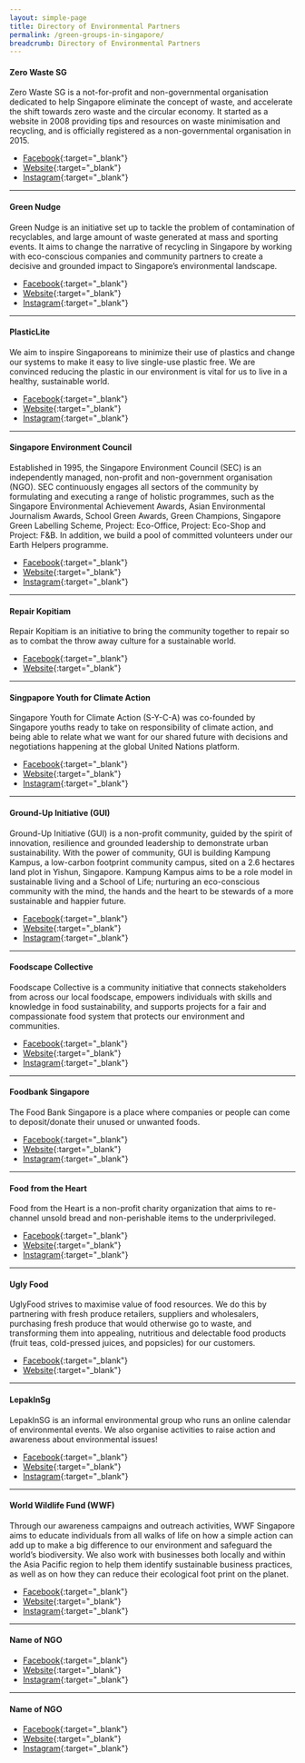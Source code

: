 ```yaml
---
layout: simple-page
title: Directory of Environmental Partners
permalink: /green-groups-in-singapore/
breadcrumb: Directory of Environmental Partners
---
```


#### Zero Waste SG

Zero Waste SG is a not-for-profit and non-governmental organisation dedicated to help Singapore eliminate the concept of waste, and accelerate the shift towards zero waste and the circular economy. It started as a website in 2008 providing tips and resources on waste minimisation and recycling, and is officially registered as a non-governmental organisation in 2015.
* [Facebook](https://www.facebook.com/zerowastesg/){:target="_blank"} 
* [Website](http://www.zerowastesg.com){:target="_blank"} 
* [Instagram](https://www.instagram.com/zerowastesingapore){:target="_blank"} 

***************

#### Green Nudge

Green Nudge is an initiative set up to tackle the problem of contamination of recyclables, and large amount of waste generated at mass and sporting events. It aims to change the narrative of recycling in Singapore by working with eco-conscious companies and community partners to create a decisive and grounded impact to Singapore’s environmental landscape.
* [Facebook](https://www.facebook.com/greennudgesg/){:target="_blank"} 
* [Website](https://greennudge.sg/){:target="_blank"} 
* [Instagram](https://www.instagram.com/greennudgesg/){:target="_blank"} 

***************

#### PlasticLite

We aim to inspire Singaporeans to minimize their use of plastics and change our systems to make it easy to live single-use plastic free. We are convinced reducing the plastic in our environment is vital for us to live in a healthy, sustainable world.
* [Facebook](https://www.facebook.com/pg/SayNoToPlasticsSG){:target="_blank"} 
* [Website](http://plasticlite.sg){:target="_blank"} 
* [Instagram](https://www.instagram.com/plasticlitesg/){:target="_blank"} 

***************

#### Singapore Environment Council

Established in 1995, the Singapore Environment Council (SEC) is an independently managed, non-profit and non-government organisation (NGO). SEC continuously engages all sectors of the community by formulating and executing a range of holistic programmes, such as the Singapore Environmental Achievement Awards, Asian Environmental Journalism Awards, School Green Awards, Green Champions, Singapore Green Labelling Scheme, Project: Eco-Office, Project: Eco-Shop and Project: F&B. In addition, we build a pool of committed volunteers under our Earth Helpers programme.
* [Facebook](https://www.facebook.com/SingaporeEnvironmentCouncil/){:target="_blank"} 
* [Website](http://www.sec.org.sg/web/){:target="_blank"} 
* [Instagram](https://www.instagram.com/secsingapore){:target="_blank"} 

***************

#### Repair Kopitiam

Repair Kopitiam is an initiative to bring the community together to repair so as to combat the throw away culture for a sustainable world.

* [Facebook](https://www.facebook.com/repairkopitiam/){:target="_blank"} 
* [Website](http://repairkopitiam.sg){:target="_blank"} 


***************

#### Singpapore Youth for Climate Action

Singapore Youth for Climate Action (S-Y-C-A) was co-founded by Singapore youths ready to take on responsibility of climate action, and being able to relate what we want for our shared future with decisions and negotiations happening at the global United Nations platform. 
* [Facebook](https://www.facebook.com/sgyouthclimateaction/){:target="_blank"} 
* [Website](https://sgyouthforclimateaction.com/){:target="_blank"} 
* [Instagram](#){:target="_blank"} 


***************

#### Ground-Up Initiative (GUI)

Ground-Up Initiative (GUI) is a non-profit community, guided by the spirit of innovation, resilience and grounded leadership to demonstrate urban sustainability. With the power of community, GUI is building Kampung Kampus, a low-carbon footprint community campus, sited on a 2.6 hectares land plot in Yishun, Singapore. Kampung Kampus aims to be a role model in sustainable living and a School of Life; nurturing an eco-conscious community with the mind, the hands and the heart to be stewards of a more sustainable and happier future.

* [Facebook](https://www.facebook.com/groundupinitiative/){:target="_blank"} 
* [Website](https://groundupinitiative.org){:target="_blank"} 
* [Instagram](https://www.instagram.com/groundupinitiative/){:target="_blank"} 

***************

#### Foodscape Collective

Foodscape Collective is a community initiative that connects stakeholders from across our local foodscape, empowers individuals with skills and knowledge in food sustainability, and supports projects for a fair and compassionate food system that protects our environment and communities.

* [Facebook](https://www.facebook.com/FoodscapeCollective/){:target="_blank"} 
* [Website](https://foodscapecollective.org){:target="_blank"} 
* [Instagram](https://www.instagram.com/foodscapecollective/){:target="_blank"} 

***************

#### Foodbank Singapore

The Food Bank Singapore is a place where companies or people can come to deposit/donate their unused or unwanted foods.

* [Facebook](https://www.facebook.com/pg/thefoodbanksingapore){:target="_blank"} 
* [Website](https://www.foodbank.sg){:target="_blank"} 
* [Instagram](https://www.instagram.com/foodbanksg/){:target="_blank"} 

***************

#### Food from the Heart

Food from the Heart is a non-profit charity organization that aims to re-channel unsold bread and non-perishable items to the underprivileged.

* [Facebook](https://www.facebook.com/foodheart/){:target="_blank"} 
* [Website](https://foodheart.org/){:target="_blank"} 
* [Instagram](https://www.instagram.com/foodfromtheheartsg/){:target="_blank"} 

***************


#### Ugly Food

UglyFood strives to maximise value of food resources. We do this by partnering with fresh produce retailers, suppliers and wholesalers, purchasing fresh produce that would otherwise go to waste, and transforming them into appealing, nutritious and delectable food products (fruit teas, cold-pressed juices, and popsicles) for our customers.

* [Facebook](https://www.facebook.com/uglyfoodco/){:target="_blank"} 
* [Website](https://www.uglyfood.com.sg/){:target="_blank"}

***************

#### LepakInSg

LepakInSG is an informal environmental group who runs an online calendar of environmental events. We also organise activities to raise action and awareness about environmental issues!

* [Facebook](https://www.facebook.com/lepakinsg/){:target="_blank"} 
* [Website](https://lepakinsg.wordpress.com){:target="_blank"} 
* [Instagram](https://www.instagram.com/lepakinsg/){:target="_blank"} 

***************


#### World Wildlife Fund (WWF)

Through our awareness campaigns and outreach activities, WWF Singapore aims to educate individuals from all walks of life on how a simple action can add up to make a big difference to our environment and safeguard the world’s biodiversity. We also work with businesses both locally and within the Asia Pacific region to help them identify sustainable business practices, as well as on how they can reduce their ecological foot print on the planet.

* [Facebook](https://www.facebook.com/wwfsg){:target="_blank"} 
* [Website](http://www.wwf.sg/){:target="_blank"} 
* [Instagram](https://www.instagram.com/wwfsg/){:target="_blank"} 


***************

#### Name of NGO

* [Facebook](){:target="_blank"} 
* [Website](){:target="_blank"} 
* [Instagram](){:target="_blank"} 

***************


#### Name of NGO

* [Facebook](){:target="_blank"} 
* [Website](){:target="_blank"} 
* [Instagram](){:target="_blank"} 


